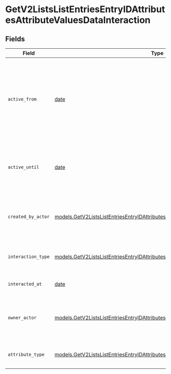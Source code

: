 # GetV2ListsListEntriesEntryIDAttributesAttributeValuesDataInteraction


## Fields

| Field                                                                                                                                                                              | Type                                                                                                                                                                               | Required                                                                                                                                                                           | Description                                                                                                                                                                        | Example                                                                                                                                                                            |
| ---------------------------------------------------------------------------------------------------------------------------------------------------------------------------------- | ---------------------------------------------------------------------------------------------------------------------------------------------------------------------------------- | ---------------------------------------------------------------------------------------------------------------------------------------------------------------------------------- | ---------------------------------------------------------------------------------------------------------------------------------------------------------------------------------- | ---------------------------------------------------------------------------------------------------------------------------------------------------------------------------------- |
| `active_from`                                                                                                                                                                      | [date](https://docs.python.org/3/library/datetime.html#date-objects)                                                                                                               | :heavy_check_mark:                                                                                                                                                                 | The point in time at which this value was made "active". `active_from` can be considered roughly analogous to `created_at`.                                                        | 2023-01-01T15:00:00.000000000Z                                                                                                                                                     |
| `active_until`                                                                                                                                                                     | [date](https://docs.python.org/3/library/datetime.html#date-objects)                                                                                                               | :heavy_check_mark:                                                                                                                                                                 | The point in time at which this value was deactivated. If `null`, the value is active.                                                                                             | 2023-01-01T15:00:00.000000000Z                                                                                                                                                     |
| `created_by_actor`                                                                                                                                                                 | [models.GetV2ListsListEntriesEntryIDAttributesAttributeValuesCreatedByActor8](../models/getv2listslistentriesentryidattributesattributevaluescreatedbyactor8.md)                   | :heavy_check_mark:                                                                                                                                                                 | The actor that created this value.                                                                                                                                                 | {<br/>"type": "workspace-member",<br/>"id": "50cf242c-7fa3-4cad-87d0-75b1af71c57b"<br/>}                                                                                           |
| `interaction_type`                                                                                                                                                                 | [models.GetV2ListsListEntriesEntryIDAttributesAttributeValuesInteractionType](../models/getv2listslistentriesentryidattributesattributevaluesinteractiontype.md)                   | :heavy_check_mark:                                                                                                                                                                 | The type of interaction e.g. calendar or email.                                                                                                                                    | email                                                                                                                                                                              |
| `interacted_at`                                                                                                                                                                    | [date](https://docs.python.org/3/library/datetime.html#date-objects)                                                                                                               | :heavy_check_mark:                                                                                                                                                                 | When the interaction occurred.                                                                                                                                                     | 2023-01-01T15:00:00.000000000Z                                                                                                                                                     |
| `owner_actor`                                                                                                                                                                      | [models.GetV2ListsListEntriesEntryIDAttributesAttributeValuesOwnerActor](../models/getv2listslistentriesentryidattributesattributevaluesowneractor.md)                             | :heavy_check_mark:                                                                                                                                                                 | The actor that created this value.                                                                                                                                                 | {<br/>"type": "workspace-member",<br/>"id": "50cf242c-7fa3-4cad-87d0-75b1af71c57b"<br/>}                                                                                           |
| `attribute_type`                                                                                                                                                                   | [models.GetV2ListsListEntriesEntryIDAttributesAttributeValuesAttributeTypeInteraction](../models/getv2listslistentriesentryidattributesattributevaluesattributetypeinteraction.md) | :heavy_check_mark:                                                                                                                                                                 | The attribute type of the value.                                                                                                                                                   | interaction                                                                                                                                                                        |